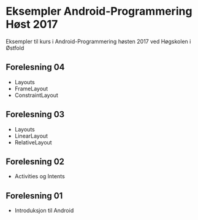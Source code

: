 # Eksempler Android-Programmering Høst 2017
Eksempler til kurs i Android-Programmering høsten 2017 ved Høgskolen i Østfold

## Forelesning 04
* Layouts
* FrameLayout
* ConstraintLayout

## Forelesning 03
* Layouts
* LinearLayout
* RelativeLayout

## Forelesning 02
* Activities og Intents

## Forelesning 01
* Introduksjon til Android
